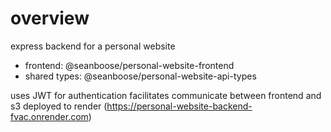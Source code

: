 # overview

express backend for a personal website
- frontend: @seanboose/personal-website-frontend
- shared types: @seanboose/personal-website-api-types

uses JWT for authentication
facilitates communicate between frontend and s3
deployed to render (https://personal-website-backend-fvac.onrender.com)